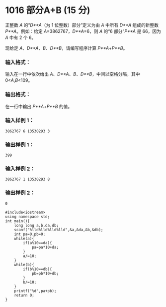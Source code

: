 # 1016 部分A+B (15 分)

正整数 *A* 的“*D**A*（为 1 位整数）部分”定义为由 *A* 中所有 *D**A* 组成的新整数 *P**A*。例如：给定 *A*=3862767，*D**A*=6，则 *A* 的“6 部分”*P**A* 是 66，因为 *A* 中有 2 个 6。

现给定 *A*、*D**A*、*B*、*D**B*，请编写程序计算 *P**A*+*P**B*。

### 输入格式：

输入在一行中依次给出 *A*、*D**A*、*B*、*D**B*，中间以空格分隔，其中 0<*A*,*B*<109。

### 输出格式：

在一行中输出 *P**A*+*P**B* 的值。

### 输入样例 1：

```in
3862767 6 13530293 3
```

### 输出样例 1：

```out
399
```

### 输入样例 2：

```in
3862767 1 13530293 8
```

### 输出样例 2：

```out
0
```

```
#include<iostream>
using namespace std;
int main(){
    long long a,b,da,db;
    scanf("%lld%lld%lld%lld",&a,&da,&b,&db);
    int pa=0,pb=0;
    while(a){
        if(a%10==da){
        	pa=pa*10+da;	
		}
        a/=10;
    }
    while(b){
        if(b%10==db){
        	pb=pb*10+db;
		} 
        b/=10;
    }
    printf("%d",pa+pb);
    return 0;
}
```

